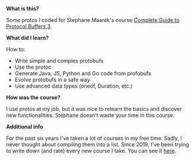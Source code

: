 **What is this?**

Some protos I coded for Stephane Maarek's course [Complete Guide to Protocol Buffers 3](https://www.udemy.com/course/protocol-buffers/).

**What did I learn?**

How to:
- Write simple and complex protobufs
- Use the protoc
- Generate Java, JS, Python and Go code from profobufs
- Evolve protobufs in a safe way
- Use advanced data types (oneof, Duration, etc.)

**How was the course?**

I use protos at my job, but it was nice to relearn the basics and discover new functionalities. Stephane doesn't waste your time in this course.

**Additional info**

For the past six years I've taken a lot of courses in my free time. Sadly, I never thought about compiling them into a list. Since 2019, I've been trying to write down (and rate) every new course I take. You can see it [here](https://github.com/abrahammenendez/courses/).
